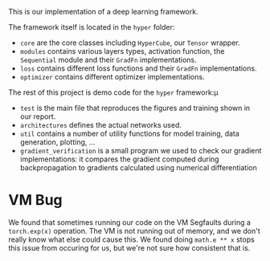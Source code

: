 This is our implementation of a deep learning framework.

The framework itself is located in the `hyper` folder:
* `core` are the core classes including `HyperCube`, our `Tensor` wrapper.
* `modules` contains various layers types, activation function, the `Sequential` module and their `GradFn` implementations.
* `loss` contains different loss functions and their `GradFn` implementations.
* `optimizer` contains different optimizer implementations. 

The rest of this project is demo code for the `hyper` framework:µ
* `test` is the main file that reproduces the figures and training shown in our report.
* `architectures` defines the actual networks used.
* `util` contains a number of utility functions for model training, data generation, plotting, ...
* `gradient_verification` is a small program we used to check our gradient implementations: 
  it compares the gradient computed during backpropagation to gradients calculated using numerical differentiation

# VM Bug

We found that sometimes running our code on the VM Segfaults during a `torch.exp(x)` operation. The VM is not running out of memory, and we don't really know what else could cause this. We found doing `math.e ** x` stops this issue from occuring for us, but we're not sure how consistent that is.
